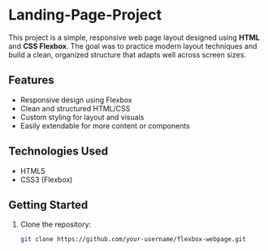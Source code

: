 # Landing-Page-Project

This project is a simple, responsive web page layout designed using **HTML** and **CSS Flexbox**. The goal was to practice modern layout techniques and build a clean, organized structure that adapts well across screen sizes.

## Features

- Responsive design using Flexbox
- Clean and structured HTML/CSS
- Custom styling for layout and visuals
- Easily extendable for more content or components

## Technologies Used

- HTML5
- CSS3 (Flexbox)

## Getting Started

1. Clone the repository:
   ```bash
   git clone https://github.com/your-username/flexbox-webpage.git
